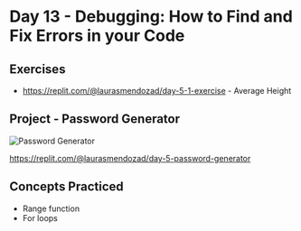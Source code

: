 # Day 13 - Debugging: How to Find and Fix Errors in your Code
## Exercises
- https://replit.com/@laurasmendozad/day-5-1-exercise - Average Height

## Project - Password Generator
![Password Generator](https://github.com/laurasmendozad/100-Days-Of-Code-Python/assets/58611097/ecefa410-d7f2-4d1a-ac6f-f496df9b2300)

https://replit.com/@laurasmendozad/day-5-password-generator

## Concepts Practiced
- Range function
- For loops
